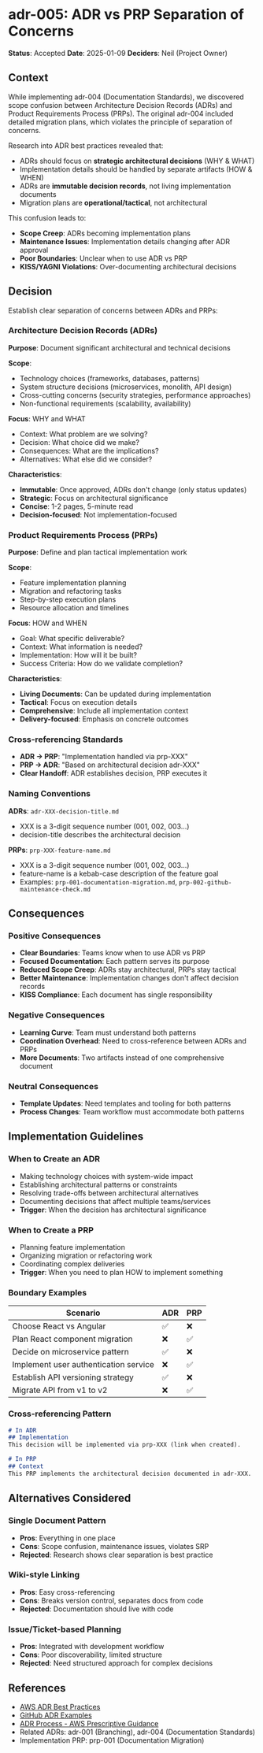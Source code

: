 # adr-005: ADR vs PRP Separation of Concerns

**Status**: Accepted
**Date**: 2025-01-09
**Deciders**: Neil (Project Owner)

## Context

While implementing adr-004 (Documentation Standards), we discovered scope confusion between Architecture Decision Records (ADRs) and Product Requirements Process (PRPs). The original adr-004 included detailed migration plans, which violates the principle of separation of concerns.

Research into ADR best practices revealed that:

- ADRs should focus on **strategic architectural decisions** (WHY & WHAT)
- Implementation details should be handled by separate artifacts (HOW & WHEN)
- ADRs are **immutable decision records**, not living implementation documents
- Migration plans are **operational/tactical**, not architectural

This confusion leads to:

- **Scope Creep**: ADRs becoming implementation plans
- **Maintenance Issues**: Implementation details changing after ADR approval
- **Poor Boundaries**: Unclear when to use ADR vs PRP
- **KISS/YAGNI Violations**: Over-documenting architectural decisions

## Decision

Establish clear separation of concerns between ADRs and PRPs:

### Architecture Decision Records (ADRs)

**Purpose**: Document significant architectural and technical decisions

**Scope**:

- Technology choices (frameworks, databases, patterns)
- System structure decisions (microservices, monolith, API design)
- Cross-cutting concerns (security strategies, performance approaches)
- Non-functional requirements (scalability, availability)

**Focus**: WHY and WHAT

- Context: What problem are we solving?
- Decision: What choice did we make?
- Consequences: What are the implications?
- Alternatives: What else did we consider?

**Characteristics**:

- **Immutable**: Once approved, ADRs don't change (only status updates)
- **Strategic**: Focus on architectural significance
- **Concise**: 1-2 pages, 5-minute read
- **Decision-focused**: Not implementation-focused

### Product Requirements Process (PRPs)

**Purpose**: Define and plan tactical implementation work

**Scope**:

- Feature implementation planning
- Migration and refactoring tasks
- Step-by-step execution plans
- Resource allocation and timelines

**Focus**: HOW and WHEN

- Goal: What specific deliverable?
- Context: What information is needed?
- Implementation: How will it be built?
- Success Criteria: How do we validate completion?

**Characteristics**:

- **Living Documents**: Can be updated during implementation
- **Tactical**: Focus on execution details
- **Comprehensive**: Include all implementation context
- **Delivery-focused**: Emphasis on concrete outcomes

### Cross-referencing Standards

- **ADR → PRP**: "Implementation handled via prp-XXX"
- **PRP → ADR**: "Based on architectural decision adr-XXX"
- **Clear Handoff**: ADR establishes decision, PRP executes it

### Naming Conventions

**ADRs**: `adr-XXX-decision-title.md`

- XXX is a 3-digit sequence number (001, 002, 003...)
- decision-title describes the architectural decision

**PRPs**: `prp-XXX-feature-name.md`

- XXX is a 3-digit sequence number (001, 002, 003...)
- feature-name is a kebab-case description of the feature goal
- Examples: `prp-001-documentation-migration.md`, `prp-002-github-maintenance-check.md`

## Consequences

### Positive Consequences

- **Clear Boundaries**: Teams know when to use ADR vs PRP
- **Focused Documentation**: Each pattern serves its purpose
- **Reduced Scope Creep**: ADRs stay architectural, PRPs stay tactical
- **Better Maintenance**: Implementation changes don't affect decision records
- **KISS Compliance**: Each document has single responsibility

### Negative Consequences

- **Learning Curve**: Team must understand both patterns
- **Coordination Overhead**: Need to cross-reference between ADRs and PRPs
- **More Documents**: Two artifacts instead of one comprehensive document

### Neutral Consequences

- **Template Updates**: Need templates and tooling for both patterns
- **Process Changes**: Team workflow must accommodate both patterns

## Implementation Guidelines

### When to Create an ADR

- Making technology choices with system-wide impact
- Establishing architectural patterns or constraints
- Resolving trade-offs between architectural alternatives
- Documenting decisions that affect multiple teams/services
- **Trigger**: When the decision has architectural significance

### When to Create a PRP

- Planning feature implementation
- Organizing migration or refactoring work
- Coordinating complex deliveries
- **Trigger**: When you need to plan HOW to implement something

### Boundary Examples

| Scenario | ADR | PRP |
|----------|-----|-----|
| Choose React vs Angular | ✅ | ❌ |
| Plan React component migration | ❌ | ✅ |
| Decide on microservice pattern | ✅ | ❌ |
| Implement user authentication service | ❌ | ✅ |
| Establish API versioning strategy | ✅ | ❌ |
| Migrate API from v1 to v2 | ❌ | ✅ |

### Cross-referencing Pattern

```markdown
# In ADR
## Implementation
This decision will be implemented via prp-XXX (link when created).

# In PRP
## Context
This PRP implements the architectural decision documented in adr-XXX.
```

## Alternatives Considered

### Single Document Pattern

- **Pros**: Everything in one place
- **Cons**: Scope confusion, maintenance issues, violates SRP
- **Rejected**: Research shows clear separation is best practice

### Wiki-style Linking

- **Pros**: Easy cross-referencing
- **Cons**: Breaks version control, separates docs from code
- **Rejected**: Documentation should live with code

### Issue/Ticket-based Planning

- **Pros**: Integrated with development workflow
- **Cons**: Poor discoverability, limited structure
- **Rejected**: Need structured approach for complex decisions

## References

- [AWS ADR Best Practices](https://aws.amazon.com/blogs/architecture/master-architecture-decision-records-adrs-best-practices-for-effective-decision-making/)
- [GitHub ADR Examples](https://github.com/joelparkerhenderson/architecture-decision-record)
- [ADR Process - AWS Prescriptive Guidance](https://docs.aws.amazon.com/prescriptive-guidance/latest/architectural-decision-records/adr-process.html)
- Related ADRs: adr-001 (Branching), adr-004 (Documentation Standards)
- Implementation PRP: prp-001 (Documentation Migration)
